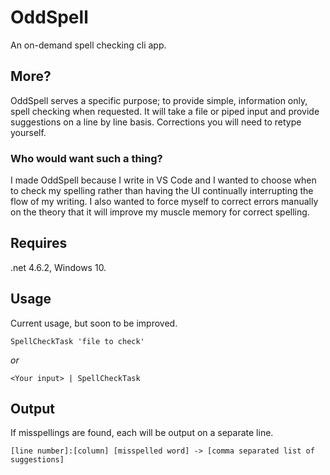 # OddSpell

An on-demand spell checking cli app. 

## More?

OddSpell serves a specific purpose; to provide simple, information only, spell checking when requested. It will take a file or piped input and provide suggestions on a line by line basis. Corrections you will need to retype yourself. 

### Who would want such a thing?

I made OddSpell because I write in VS Code and I wanted to choose when to check my spelling rather than having the UI continually interrupting the flow of my writing. I also wanted to force myself to correct errors manually on the theory that it will improve my muscle memory for correct spelling.

## Requires

.net 4.6.2, Windows 10.

## Usage

Current usage, but soon to be improved.
	
```
SpellCheckTask 'file to check' 
```

_or_

```
<Your input> | SpellCheckTask
```

## Output

If misspellings are found, each will be output on a separate line. 

```
[line number]:[column] [misspelled word] -> [comma separated list of suggestions]
```
